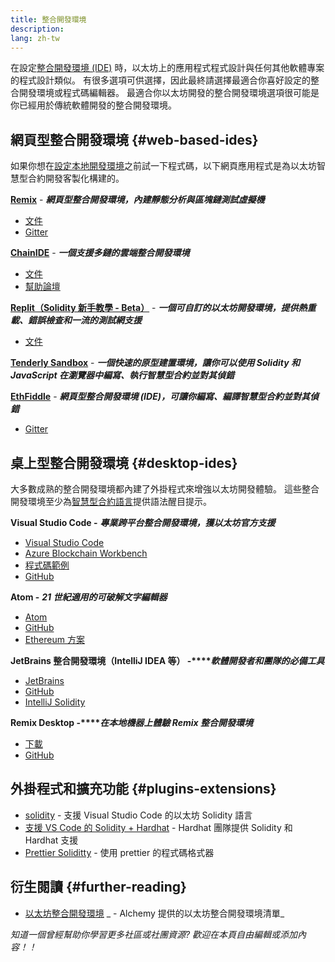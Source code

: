 ```yaml
---
title: 整合開發環境
description:
lang: zh-tw
---
```


在設定[整合開發環境 (IDE)](https://wikipedia.org/wiki/Integrated_development_environment) 時，以太坊上的應用程式程式設計與任何其他軟體專案的程式設計類似。 有很多選項可供選擇，因此最終請選擇最適合你喜好設定的整合開發環境或程式碼編輯器。 最適合你以太坊開發的整合開發環境選項很可能是你已經用於傳統軟體開發的整合開發環境。

## 網頁型整合開發環境 {#web-based-ides}

如果你想在[設定本地開發環境](/developers/local-environment/)之前試一下程式碼，以下網頁應用程式是為以太坊智慧型合約開發客製化構建的。

**[Remix](https://remix.ethereum.org/)** - **_網頁型整合開發環境，內建靜態分析與區塊鏈測試虛擬機_**

- [文件](https://remix-ide.readthedocs.io/en/latest/#)
- [Gitter](https://gitter.im/ethereum/remix)

**[ChainIDE](https://chainide.com/)** - **_一個支援多鏈的雲端整合開發環境_**

- [文件](https://chainide.gitbook.io/chainide-english-1/)
- [幫助論壇](https://forum.chainide.com/)

**[Replit（Solidity 新手教學 - Beta）](https://replit.com/@replit/Solidity-starter-beta)** - **_一個可自訂的以太坊開發環境，提供熱重載、錯誤檢查和一流的測試網支援_**

- [文件](https://docs.replit.com/)

**[Tenderly Sandbox](https://sandbox.tenderly.co/)** - **_一個快速的原型建置環境，讓你可以使用 Solidity 和 JavaScript 在瀏覽器中編寫、執行智慧型合約並對其偵錯_**

**[EthFiddle](https://ethfiddle.com/)** - **_網頁型整合開發環境 (IDE)，可讓你編寫、編譯智慧型合約並對其偵錯_**

- [Gitter](https://gitter.im/loomnetwork/ethfiddle)

## 桌上型整合開發環境 {#desktop-ides}

大多數成熟的整合開發環境都內建了外掛程式來增強以太坊開發體驗。 這些整合開發環境至少為[智慧型合約語言](/developers/docs/smart-contracts/languages/)提供語法醒目提示。

**Visual Studio Code -** **_專業跨平台整合開發環境，獲以太坊官方支援_**

- [Visual Studio Code](https://code.visualstudio.com/)
- [Azure Blockchain Workbench](https://azuremarketplace.microsoft.com/en-us/marketplace/apps/microsoft-azure-blockchain.azure-blockchain-workbench?tab=Overview)
- [程式碼範例](https://github.com/Azure-Samples/blockchain/blob/master/blockchain-workbench/application-and-smart-contract-samples/readme.md)
- [GitHub](https://github.com/microsoft/vscode)

**Atom -** **_21 世紀適用的可破解文字編輯器_**

- [Atom](https://atom.io/)
- [GitHub](https://github.com/atom)
- [Ethereum 方案](https://atom.io/packages/search?utf8=%E2%9C%93&q=keyword%3Aethereum&commit=Search)

**JetBrains 整合開發環境（IntelliJ IDEA 等） -****_軟體開發者和團隊的必備工具_**

- [JetBrains](https://www.jetbrains.com/)
- [GitHub](https://github.com/JetBrains)
- [IntelliJ Solidity](https://github.com/intellij-solidity/intellij-solidity/)

**Remix Desktop -****_在本地機器上體驗 Remix 整合開發環境_**

- [下載](https://github.com/ethereum/remix-desktop/releases)
- [GitHub](https://github.com/ethereum/remix-desktop)

## 外掛程式和擴充功能 {#plugins-extensions}

- [solidity](https://marketplace.visualstudio.com/items?itemName=JuanBlanco.solidity) - 支援 Visual Studio Code 的以太坊 Solidity 語言
- [支援 VS Code 的 Solidity + Hardhat](https://marketplace.visualstudio.com/items?itemName=NomicFoundation.hardhat-solidity) - Hardhat 團隊提供 Solidity 和 Hardhat 支援
- [Prettier Soliditty](https://github.com/prettier-solidity/prettier-plugin-solidity) - 使用 prettier 的程式碼格式器

## 衍生閱讀 {#further-reading}

- [以太坊整合開發環境](https://www.alchemy.com/list-of/web3-ides-on-ethereum) _ - Alchemy 提供的以太坊整合開發環境清單_

_知道一個曾經幫助你學習更多社區或社團資源? 歡迎在本頁自由編輯或添加內容！！_
